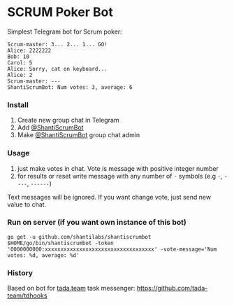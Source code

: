 # SCRUM Poker Bot

Simplest Telegram bot for Scrum poker:
```shell
Scrum-master: 3... 2... 1... GO!
Alice: 2222222
Bob: 10
Carol: 5
Alice: Sorry, cat on keyboard...
Alice: 2
Scrum-master: ---
ShantiScrumBot: Num votes: 3, average: 6
```

### Install
1. Create new group chat in Telegram
2. Add [@ShantiScrumBot](https://t.me/ShantiScrumBot)
3. Make [@ShantiScrumBot](https://t.me/ShantiScrumBot) group chat admin

### Usage
1. just make votes in chat. Vote is message with positive integer number
2. for results or reset write message with any number of `-` symbols (e.g `-`, `----`, `------`)

Text messages will be ignored. If you want change vote, just send new value to chat.

### Run on server (if you want own instance of this bot)
```shell
go get -u github.com/shantilabs/shantiscrumbot
$HOME/go/bin/shantiscrumbot -token '0000000000:xxxxxxxxxxxxxxxxxxxxxxxxxxxxxxxxxxx' -vote-message='Num votes: %d, average: %d' 
```

### History
Based on bot for [tada.team](https://tada.team) task messenger: https://github.com/tada-team/tdhooks
